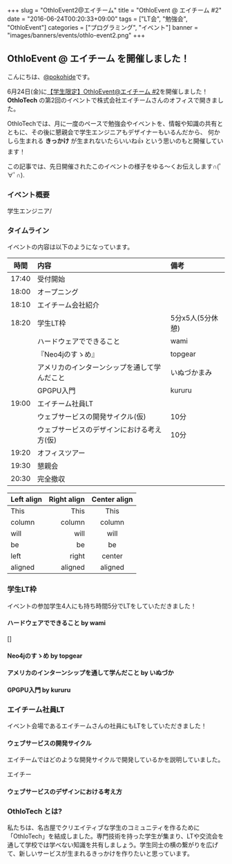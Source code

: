 +++
slug = "OthloEvent2@エイチーム"
title = "OthloEvent @ エイチーム #2"
date = "2016-06-24T00:20:33+09:00"
tags = ["LT会", "勉強会", "OthloEvent"]
categories = ["プログラミング", "イベント"]
banner = "images/banners/events/othlo-event2.png"
+++

## OthloEvent @ エイチーム を開催しました！

こんにちは、[@pokohide](https://twitter.com/hyde141421356)です。

6月24日(金)に[【学生限定】OthloEvent@エイチーム #2](http://othlotech.connpass.com/event/32485/)を開催しました！
**OthloTech** の第2回のイベントで株式会社エイチームさんのオフィスで開きました。


OthloTechでは、月に一度のペースで勉強会やイベントを、情報や知識の共有とともに、その後に懇親会で学生エンジニアもデザイナーもいるんだから、
何かしら生まれる **きっかけ** が生まれないたらいいね👍 という思いのもと開催しています！


この記事では、先日開催されたこのイベントの様子をゆる〜くお伝えします∩(ﾟ∀ﾟ∩).

### イベント概要

学生エンジニア/

### タイムライン

イベントの内容は以下のようになっています。

|時間|内容|備考|
|:-----:|:-----|:-----|
|17:40|受付開始||
|18:00|オープニング||
|18:10|エイチーム会社紹介||
|18:20|学生LT枠|5分x5人(5分休憩)||
||ハードウェアでできること|wami|
||『Neo4jのすゝめ』|topgear|
||アメリカのインターンシップを通して学んだこと|いぬづかまみ|
||GPGPU入門|kururu|
|19:00|エイチーム社員LT||
||ウェブサービスの開発サイクル(仮)|10分|
||ウェブサービスのデザインにおける考え方(仮)|10分|
|19:20|オフィスツアー||
|19:30|懇親会||
|20:30|完全撤収||

| Left align | Right align | Center align |
|:-----------|------------:|:------------:|
| This       |        This |     This     |
| column     |      column |    column    |
| will       |        will |     will     |
| be         |          be |      be      |
| left       |       right |    center    |
| aligned    |     aligned |   aligned    |

### 学生LT枠
イベントの参加学生4人にも持ち時間5分でLTをしていただきました！

#### ハードウェアでできること by wami
[]

#### Neo4jのすゝめ by topgear

#### アメリカのインターンシップを通して学んだこと by いぬづか

#### GPGPU入門 by kururu

### エイチーム社員LT
イベント会場であるエイチームさんの社員にもLTをしていただきました！

#### ウェブサービスの開発サイクル
エイチームではどのような開発サイクルで開発しているかを説明していました。

エイチー

#### ウェブサービスのデザインにおける考え方


### OthloTech とは?

私たちは、名古屋でクリエイティブな学生のコミュニティを作るために「OthloTech」を結成しました。専門技術を持った学生が集まり、LTや交流会を通して学校では学べない知識を共有しましょう。学生同士の横の繋がりを広げて、新しいサービスが生まれるきっかけを作りたいと思っています。<br/>
